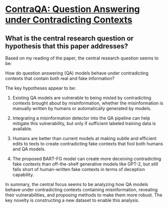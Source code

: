# [ContraQA: Question Answering under Contradicting Contexts](https://arxiv.org/abs/2110.07803v2)

## What is the central research question or hypothesis that this paper addresses?

 Based on my reading of the paper, the central research question seems to be: 

How do question answering (QA) models behave under contradicting contexts that contain both real and fake information?

The key hypotheses appear to be:

1) Existing QA models are vulnerable to being misled by contradicting contexts brought about by misinformation, whether the misinformation is manually written by humans or automatically generated by models. 

2) Integrating a misinformation detector into the QA pipeline can help mitigate this vulnerability, but only if sufficient labeled training data is available.

3) Humans are better than current models at making subtle and efficient edits to texts to create contradicting fake contexts that fool both humans and QA models.

4) The proposed BART-FG model can create more deceiving contradicting fake contexts than off-the-shelf generative models like GPT-2, but still falls short of human-written fake contexts in terms of deception capability.

In summary, the central focus seems to be analyzing how QA models behave under contradicting contexts containing misinformation, revealing their vulnerabilities, and proposing methods to make them more robust. The key novelty is constructing a new dataset to enable this analysis.
